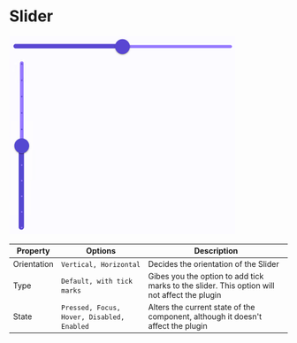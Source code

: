 # Slider

<img src=".\images\slider.png" alt="slider"/>

| Property    | Options                                    | Description                                                  |
| ----------- | ------------------------------------------ | ------------------------------------------------------------ |
| Orientation | `Vertical, Horizontal`                     | Decides the orientation of the Slider                        |
| Type        | `Default, with tick marks`                 | Gibes you the option to add tick marks to the slider. This option will not affect the plugin |
| State       | `Pressed, Focus, Hover, Disabled, Enabled` | Alters the current state of the component, although it doesn't affect the plugin |